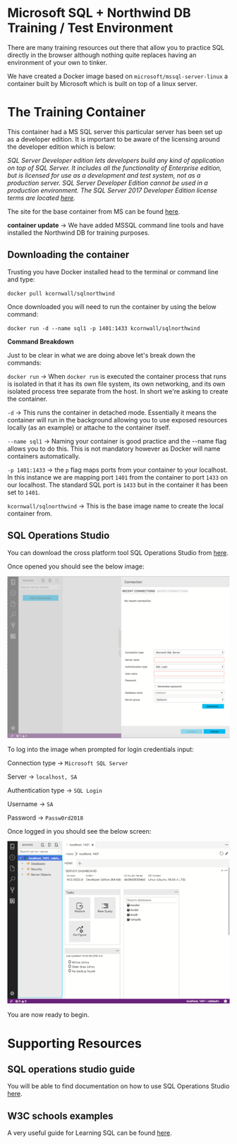 # Microsoft SQL + Northwind DB Training / Test Environment

There are many training resources out there that allow you to practice SQL directly in the browser although nothing quite replaces having an environment of your own to tinker.

We have created a Docker image based on `microsoft/mssql-server-linux` a container built by Microsoft which is built on top of a linux server.

# The Training Container

This container had a MS SQL server this particular server has been set up as a developer edition. It is important to be aware of the licensing around the developer edition which is below:

_SQL Server Developer edition lets developers build any kind of application on top of SQL Server. It includes all the functionality of Enterprise edition, but is licensed for use as a development and test system, not as a production server. SQL Server Developer Edition cannot be used in a production environment. The SQL Server 2017 Developer Edition license terms are located [here](https://go.microsoft.com/fwlink/?linkid=857698)._

The site for the base container from MS can be found [here](https://hub.docker.com/r/microsoft/mssql-server-linux/).

**container update** -> We have added MSSQL command line tools and have installed the Northwind DB for training purposes.

## Downloading the container

Trusting you have Docker installed head to the terminal or command line and type:

`docker pull kcornwall/sqlnorthwind`

Once downloaded you will need to run the container by using the below command:

`docker run -d --name sql1 -p 1401:1433 kcornwall/sqlnorthwind`

**Command Breakdown**

Just to be clear in what we are doing above let's break down the commands:

`docker run` -> When `docker run` is executed the container process that runs is isolated in that it has its own file system, its own networking, and its own isolated process tree separate from the host. In short we're asking to create the container.

`-d` -> This runs the container in detached mode. Essentially it means the container will run in the background allowing you to use exposed resources locally (as an example) or attache to the container itself.

`--name sql1` -> Naming your container is good practice and the --name flag allows you to do this. This is not mandatory however as Docker will name containers automatically.

`-p 1401:1433` -> the `p` flag maps ports from your container to your localhost. In this instance we are mapping port `1401` from the container to port `1433` on our localhost. The standard SQL port is `1433` but in the container it has been set to `1401`.

`kcornwall/sqlnorthwind` -> This is the base image name to create the local container from.

## SQL Operations Studio

You can download the cross platform tool SQL Operations Studio from [here](https://docs.microsoft.com/en-us/sql/sql-operations-studio/download?view=sql-server-2017).

Once opened you should see the below image:

![](images/sqlops_landing.png)

To log into the image when prompted for login credentials input:

Connection type -> `Microsoft SQL Server`

Server -> `localhost, SA`

Authentication type -> `SQL Login`

Username -> `SA`

Password -> `Passw0rd2018`


Once logged in you should see the below screen:

![](images/sqlopsloggedin.png)

You are now ready to begin.

# Supporting Resources


## SQL operations studio guide
You will be able to find documentation on how to use SQL Operations Studio [here](https://docs.microsoft.com/en-us/sql/sql-operations-studio/tutorial-sql-editor?view=sql-server-2017).

## W3C schools examples

A very useful guide for Learning SQL can be found [here](https://www.w3schools.com/sql/).


